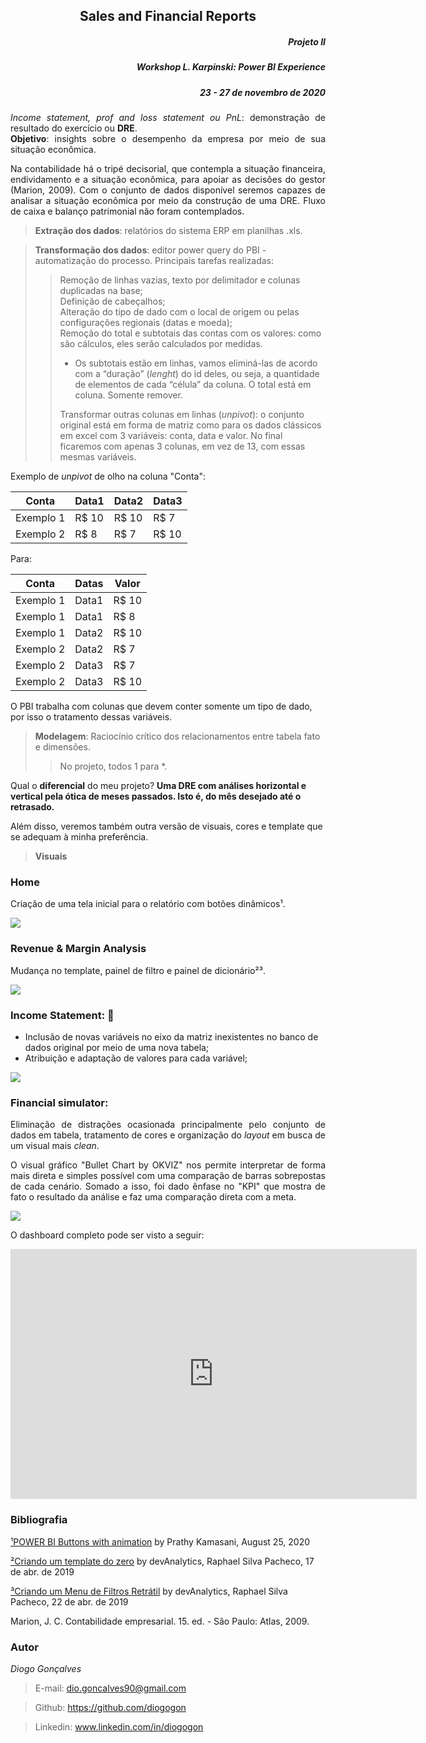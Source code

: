 <h2 align="center"> Sales and Financial Reports </h2>
<h5 align="right"> Projeto II </h5>
<h5 align="right"> Workshop L. Karpinski: Power BI Experience  </h5>
<h5 align="right"> 23 - 27 de novembro de 2020 </h5>

<p align="justify"><i>Income statement, prof and loss statement ou PnL</i>: demonstração de resultado do exercício ou <b>DRE</b>.<br>
<b>Objetivo</b>: insights sobre o desempenho da empresa por meio de sua situação econômica.</p>

<p align="justify"> Na contabilidade há o tripé decisorial, que contempla a situação financeira, endividamento e a situação econômica, para apoiar as decisões do gestor (Marion, 2009). Com o conjunto de dados disponível seremos capazes de analisar a situação econômica por meio da construção de uma DRE. Fluxo de caixa e balanço patrimonial não foram contemplados.</p>

> <b>Extração dos dados</b>: relatórios do sistema ERP em planilhas .xls.

> <b>Transformação dos dados</b>: editor power query do PBI - automatização do processo. Principais tarefas realizadas:
>>
>> Remoção de linhas vazias, texto por delimitador e colunas duplicadas na base;<br>
>> Definição de cabeçalhos;<br>
>> Alteração do tipo de dado com o local de origem ou pelas configurações regionais (datas e moeda);<br>
>> Remoção do total e subtotais das contas com os valores: como são cálculos, eles serão calculados por medidas.
>> * Os subtotais estão em linhas, vamos eliminá-las de acordo com a “duração” (<i>lenght</i>) do id deles, ou seja, a quantidade de elementos de cada “célula” da coluna. O total está em coluna. Somente remover.<br>
>>
>> Transformar outras colunas em linhas (<i>unpivot</i>): o conjunto original está em forma de matriz como para os dados clássicos em excel com 3 variáveis: conta, data e valor. No final ficaremos com apenas 3 colunas, em vez de 13, com essas mesmas variáveis.

Exemplo de <i>unpivot</i> de olho na coluna "Conta":

Conta     | Data1 |Data2|Data3
--------- | ------|-----|-----
Exemplo 1 | R$ 10 |R$ 10|R$ 7
Exemplo 2 | R$ 8  |R$ 7 |R$ 10

Para:

Conta     | Datas |Valor
--------- | ------|-----
Exemplo 1 | Data1 |R$ 10
Exemplo 1 | Data1 |R$  8
Exemplo 1 | Data2 |R$ 10
Exemplo 2 | Data2 |R$  7
Exemplo 2 | Data3 |R$  7
Exemplo 2 | Data3 |R$ 10

O PBI trabalha com colunas que devem conter somente um tipo de dado, por isso o tratamento dessas variáveis.

> <b>Modelagem</b>: Raciocínio crítico dos relacionamentos entre tabela fato e dimensões.
>>
>> No projeto, todos 1 para *.

Qual o <b>diferencial</b> do meu projeto? <b>Uma DRE com análises horizontal e vertical pela ótica de meses passados. Isto é, do mês desejado até o retrasado.</b>

Além disso, veremos também outra versão de visuais, cores e template que se adequam à minha preferência.

> <b>Visuais</b>

### Home
Criação de uma tela inicial para o relatório com botões dinâmicos¹.

<img src="https://raw.githubusercontent.com/diogogon/myProject_Week_PBI_Karpinski/main/Home.gif">

### Revenue & Margin Analysis
Mudança no template, painel de filtro e painel de dicionário²³.

<img src="https://raw.githubusercontent.com/diogogon/myProject_Week_PBI_Karpinski/main/RevenueandMarginAnalysis.gif">

### Income Statement: :star2:
* Inclusão de novas variáveis no eixo da matriz inexistentes no banco de dados original por meio de uma nova tabela;
* Atribuição e adaptação de valores para cada variável;
<img src="https://raw.githubusercontent.com/diogogon/myProject_Week_PBI_Karpinski/main/IncomeStatement.gif">

### Financial simulator:
<p align="justify"> Eliminação de distrações ocasionada principalmente pelo conjunto de dados em tabela, tratamento de cores e organização do <i>layout</i> em busca de um visual mais <i>clean</i>.</p>

<p align="justify"> O visual gráfico "Bullet Chart by OKVIZ" nos permite interpretar de forma mais direta e simples possível com uma comparação de barras sobrepostas de cada cenário. Somado a isso, foi dado ênfase no "KPI" que mostra de fato o resultado da análise e faz uma comparação direta com a meta.</p>

<img src="https://raw.githubusercontent.com/diogogon/myProject_Week_PBI_Karpinski/main/IncomeStatementWIF.gif">

O dashboard completo pode ser visto a seguir:

<iframe width="650" height="400" src="https://app.powerbi.com/view?r=eyJrIjoiMGI2OThlMTgtZTMzOS00ZjUyLTgyYTktZmIwZTc0ZmQ2NjI0IiwidCI6IjkwOTJiNThjLWQxNDctNDE4ZC1hMWYxLWZhN2VhZDNkN2ZiMCJ9" frameborder="0" allowFullScreen="true"></iframe>

<p></p>

### Bibliografia
[¹POWER BI Buttons with animation](https://prathy.com/2020/08/powerbi-buttons-with-animation/) by Prathy Kamasani, August 25, 2020

[²Criando um template do zero](https://www.youtube.com/watch?v=fMrVBEUFCgg) by devAnalytics, Raphael Silva Pacheco, 17 de abr. de 2019 

[³Criando um Menu de Filtros Retrátil](https://www.youtube.com/watch?v=xiNJg7NxC7Y) by devAnalytics, Raphael Silva Pacheco, 22 de abr. de 2019

Marion, J. C. Contabilidade empresarial. 15. ed. - São Paulo: Atlas, 2009.

### Autor
*Diogo Gonçalves*
> E-mail: dio.goncalves90@gmail.com

> Github: https://github.com/diogogon

> Linkedin: www.linkedin.com/in/diogogon
